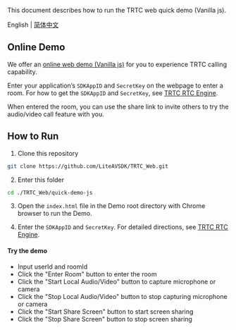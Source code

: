 This document describes how to run the TRTC web quick demo (Vanilla js).

English | [简体中文](./README.zh.md)

## Online Demo

We offer an [online web demo (Vanilla js)](https://web.sdk.qcloud.com/trtc/webrtc/v5/demo/quick-demo-js/index.html) for you to experience TRTC calling capability.

Enter your application’s `SDKAppID` and `SecretKey` on the webpage to enter a room. For how to get the `SDKAppID` and `SecretKey`, see [TRTC RTC Engine](https://console.trtc.io/engine).

When entered the room, you can use the share link to invite others to try the audio/video call feature with you.

## How to Run

1. Clone this repository

```bash
git clone https://github.com/LiteAVSDK/TRTC_Web.git
```

2. Enter this folder

```bash
cd ./TRTC_Web/quick-demo-js
```

3. Open the `index.html` file in the Demo root directory with Chrome browser to run the Demo.

4. Enter the `SDKAppID` and `SecretKey`. For detailed directions, see [TRTC RTC Engine](https://console.trtc.io/engine).

#### Try the demo

- Input userId and roomId
- Click the "Enter Room" button to enter the room
- Click the "Start Local Audio/Video" button to capture microphone or camera
- Click the "Stop Local Audio/Video" button to stop capturing microphone or camera
- Click the "Start Share Screen" button to start screen sharing
- Click the "Stop Share Screen" button to stop screen sharing
